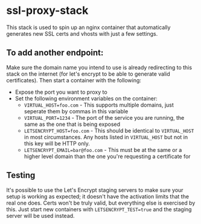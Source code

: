 # ssl-proxy-stack

This stack is used to spin up an nginx container that automatically generates new SSL certs and vhosts with just a few settings.

## To add another endpoint:
Make sure the domain name you intend to use is already redirecting to this stack on the internet (for let's encrypt to be able to generate valid certificates). Then start a container with the following:

* Expose the port you want to proxy to
* Set the following environment variables on the container:
    * `VIRTUAL_HOST=foo.com` - This supports multiple domains, just seperate them by commas in this variable
    * `VIRTUAL_PORT=1234` - The port of the service you are running, the same as the one that is being exposed
    * `LETSENCRYPT_HOST=foo.com` - This should be identical to `VIRTUAL_HOST` in most circumstances. Any hosts listed in `VIRTUAL_HOST` but not in this key will be HTTP only.
    * `LETSENCRYPT_EMAIL=bar@foo.com` - This must be at the same or a higher level domain than the one you're requesting a certificate for

## Testing
It's possible to use the Let's Encrypt staging servers to make sure your setup is working as expected; it doesn't have the activation limits that the real one does. Certs won't be truly valid, but everything else is exercised by this. Just start new containers with `LETSENCRYPT_TEST=true` and the staging server will be used instead.
